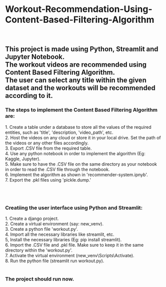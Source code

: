 # Workout-Recommendation-Using-Content-Based-Filtering-Algorithm
<br>
<h2>This project is made using Python, Streamlit and Jupyter Notebook. 
<br>The workout videos are recommended using Content Based Filtering Algorithm. 
  <br>The user can select any title within the given dataset and the workouts will be recommended according to it.</h2>

<h3>The steps to implement the Content Based Filtering Algorithm are:</h3>
1. Create a table under a database to store all the values of the required entities, such as 'title', 'description, 'video_path', etc.<br>
2. Host the videos on any cloud or store it in your local drive. Set the path of the videos or any other files accordingly.<br>
3. Export .CSV file from the required table.<br>
4. Use any python notebook in order to implement the algorithm (Eg: Kaggle, Jupyter).<br>
5. Make sure to have the .CSV file on the same directory as your notebook in order to read the .CSV file through the notebook.<br>
6. Implement the algorithm as shown in 'recommender-system.ipnyb'.<br>
7. Export the .pkl files using 'pickle.dump.'<br>

<br><br>
<h3>Creatiing the user interface using Python and Streamlit:</h3>
1. Create a django project.<br>
2. Create a virtual environment (say: new_venv).<br>
3. Create a python file 'workout.py'.<br>
4. Import all the necessary libraries like streamlit, etc.<br>
5, Install the necessary libraries (Eg: pip install streamlit).<br>
6. Import the .CSV file and .pkl file. Make sure to keep it in the same directory within the 'workout.py'.<br>
7. Activate the virtual environment (new_venv\Scripts\Activate).<br>
8. Run the python file (streamlit run workout.py).<br>
<br>
<h3>The project should run now.</h3>
